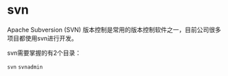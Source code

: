 # svn
Apache Subversion (SVN) 版本控制是常用的版本控制软件之一，目前公司很多项目都使用svn进行开发。

svn需要掌握的有2个目录：

`svn`
`svnadmin`